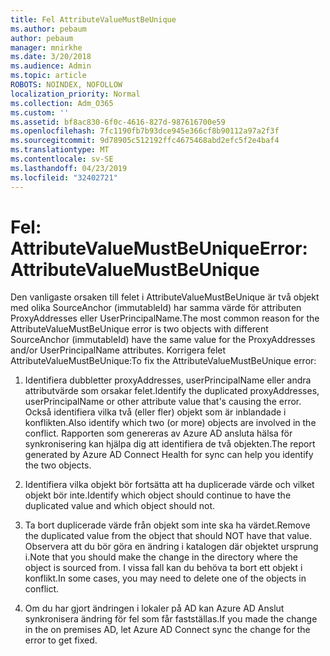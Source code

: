```yaml
---
title: Fel AttributeValueMustBeUnique
ms.author: pebaum
author: pebaum
manager: mnirkhe
ms.date: 3/20/2018
ms.audience: Admin
ms.topic: article
ROBOTS: NOINDEX, NOFOLLOW
localization_priority: Normal
ms.collection: Adm_O365
ms.custom: ''
ms.assetid: bf8ac830-6f0c-4616-827d-987616700e59
ms.openlocfilehash: 7fc1190fb7b93dce945e366cf8b90112a97a2f3f
ms.sourcegitcommit: 9d78905c512192ffc4675468abd2efc5f2e4baf4
ms.translationtype: MT
ms.contentlocale: sv-SE
ms.lasthandoff: 04/23/2019
ms.locfileid: "32402721"
---
```

# <a name="error-attributevaluemustbeunique"></a><span data-ttu-id="24de7-102">Fel: AttributeValueMustBeUnique</span><span class="sxs-lookup"><span data-stu-id="24de7-102">Error: AttributeValueMustBeUnique</span></span>

<span data-ttu-id="24de7-103">Den vanligaste orsaken till felet i AttributeValueMustBeUnique är två objekt med olika SourceAnchor (immutableId) har samma värde för attributen ProxyAddresses eller UserPrincipalName.</span><span class="sxs-lookup"><span data-stu-id="24de7-103">The most common reason for the AttributeValueMustBeUnique error is two objects with different SourceAnchor (immutableId) have the same value for the ProxyAddresses and/or UserPrincipalName attributes.</span></span> <span data-ttu-id="24de7-104">Korrigera felet AttributeValueMustBeUnique:</span><span class="sxs-lookup"><span data-stu-id="24de7-104">To fix the AttributeValueMustBeUnique error:</span></span>
  
1. <span data-ttu-id="24de7-105">Identifiera dubbletter proxyAddresses, userPrincipalName eller andra attributvärde som orsakar felet.</span><span class="sxs-lookup"><span data-stu-id="24de7-105">Identify the duplicated proxyAddresses, userPrincipalName or other attribute value that's causing the error.</span></span> <span data-ttu-id="24de7-106">Också identifiera vilka två (eller fler) objekt som är inblandade i konflikten.</span><span class="sxs-lookup"><span data-stu-id="24de7-106">Also identify which two (or more) objects are involved in the conflict.</span></span> <span data-ttu-id="24de7-107">Rapporten som genereras av Azure AD ansluta hälsa för synkronisering kan hjälpa dig att identifiera de två objekten.</span><span class="sxs-lookup"><span data-stu-id="24de7-107">The report generated by Azure AD Connect Health for sync can help you identify the two objects.</span></span>
    
2. <span data-ttu-id="24de7-108">Identifiera vilka objekt bör fortsätta att ha duplicerade värde och vilket objekt bör inte.</span><span class="sxs-lookup"><span data-stu-id="24de7-108">Identify which object should continue to have the duplicated value and which object should not.</span></span>
    
3. <span data-ttu-id="24de7-109">Ta bort duplicerade värde från objekt som inte ska ha värdet.</span><span class="sxs-lookup"><span data-stu-id="24de7-109">Remove the duplicated value from the object that should NOT have that value.</span></span> <span data-ttu-id="24de7-110">Observera att du bör göra en ändring i katalogen där objektet ursprung i.</span><span class="sxs-lookup"><span data-stu-id="24de7-110">Note that you should make the change in the directory where the object is sourced from.</span></span> <span data-ttu-id="24de7-111">I vissa fall kan du behöva ta bort ett objekt i konflikt.</span><span class="sxs-lookup"><span data-stu-id="24de7-111">In some cases, you may need to delete one of the objects in conflict.</span></span>
    
4. <span data-ttu-id="24de7-112">Om du har gjort ändringen i lokaler på AD kan Azure AD Anslut synkronisera ändring för fel som får fastställas.</span><span class="sxs-lookup"><span data-stu-id="24de7-112">If you made the change in the on premises AD, let Azure AD Connect sync the change for the error to get fixed.</span></span>
    

